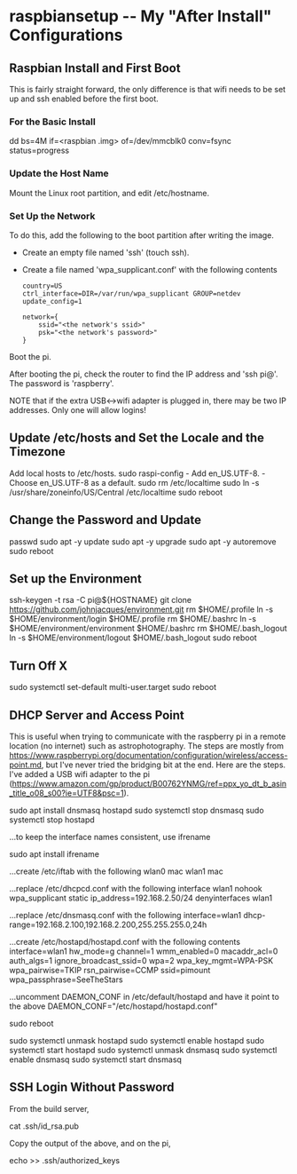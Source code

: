 # raspbiansetup -- My "After Install" Configurations #

## Raspbian Install and First Boot ##

This is fairly straight forward, the only difference is that wifi
needs to be set up and ssh enabled before the first boot.

### For the Basic Install ###

dd bs=4M if=<raspbian .img> of=/dev/mmcblk0 conv=fsync status=progress

### Update the Host Name ###

Mount the Linux root partition, and edit <mount point>/etc/hostname.

### Set Up the Network ###

To do this, add the following to the boot partition after writing the image.

  * Create an empty file named 'ssh' (touch ssh).
  * Create a file named 'wpa_supplicant.conf' with the following contents

        country=US
        ctrl_interface=DIR=/var/run/wpa_supplicant GROUP=netdev
        update_config=1
        
        network={
            ssid="<the network's ssid>"
            psk="<the network's password>"
        }

Boot the pi.

After booting the pi, check the router to find the IP address and 'ssh
pi@<the IP address>'. The password is 'raspberry'.

NOTE that if the extra USB<->wifi adapter is plugged in, there may be
two IP addresses. Only one will allow logins!

## Update /etc/hosts and Set the Locale and the Timezone ##

Add local hosts to /etc/hosts.
sudo raspi-config
	- Add en_US.UTF-8.
	- Choose en_US.UTF-8 as a default.
sudo rm /etc/localtime
sudo ln -s /usr/share/zoneinfo/US/Central /etc/localtime
sudo reboot

## Change the Password and Update ##

passwd
sudo apt -y update
sudo apt -y upgrade
sudo apt -y autoremove
sudo reboot

## Set up the Environment ##

ssh-keygen -t rsa -C pi@${HOSTNAME}
git clone https://github.com/johnjacques/environment.git
rm $HOME/.profile
ln -s $HOME/environment/login $HOME/.profile
rm $HOME/.bashrc
ln -s $HOME/environment/environment $HOME/.bashrc
rm $HOME/.bash_logout
ln -s $HOME/environment/logout $HOME/.bash_logout
sudo reboot

## Turn Off X ##

sudo systemctl set-default multi-user.target
sudo reboot

## DHCP Server and Access Point ##

This is useful when trying to communicate with the raspberry pi in a
remote location (no internet) such as astrophotography. The steps are
mostly from
https://www.raspberrypi.org/documentation/configuration/wireless/access-point.md,
but I've never tried the bridging bit at the end. Here are the
steps. I've added a USB wifi adapter to the pi
(https://www.amazon.com/gp/product/B00762YNMG/ref=ppx_yo_dt_b_asin_title_o08_s00?ie=UTF8&psc=1).

sudo apt install dnsmasq hostapd
sudo systemctl stop dnsmasq
sudo systemctl stop hostapd

...to keep the interface names consistent, use ifrename

sudo apt install ifrename

...create /etc/iftab with the following
wlan0 mac <mac address of the built-in wifi interface>
wlan1 mac <mac address of the plug in wifi interface>

...replace /etc/dhcpcd.conf with the following
interface wlan1
	nohook wpa_supplicant
static ip_address=192.168.2.50/24
denyinterfaces wlan1

...replace /etc/dnsmasq.conf with the following
interface=wlan1
	dhcp-range=192.168.2.100,192.168.2.200,255.255.255.0,24h

...create /etc/hostapd/hostapd.conf with the following contents
interface=wlan1
hw_mode=g
channel=1
wmm_enabled=0
macaddr_acl=0
auth_algs=1
ignore_broadcast_ssid=0
wpa=2
wpa_key_mgmt=WPA-PSK
wpa_pairwise=TKIP
rsn_pairwise=CCMP
ssid=pimount
wpa_passphrase=SeeTheStars

...uncomment DAEMON_CONF in /etc/default/hostapd and have it point to the above
DAEMON_CONF="/etc/hostapd/hostapd.conf"

sudo reboot

sudo systemctl unmask hostapd
sudo systemctl enable hostapd
sudo systemctl start hostapd
sudo systemctl unmask dnsmasq
sudo systemctl enable dnsmasq
sudo systemctl start dnsmasq

## SSH Login Without Password ##

From the build server,

cat .ssh/id_rsa.pub

Copy the output of the above, and on the pi,

echo <output from above> >> .ssh/authorized_keys
